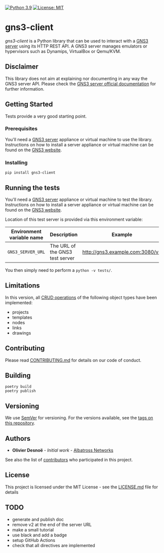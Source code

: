 [![Python 3.9](https://img.shields.io/badge/python-3.9-green.svg)](https://docs.python.org/3.9/)
[![License: MIT](https://img.shields.io/badge/License-MIT-blue.svg)](https://opensource.org/licenses/MIT)

# gns3-client

*gns3-client* is a Python library that can be used to interact with a [GNS3 server](https://github.com/GNS3/gns3-server)
using its HTTP REST API. A GNS3 server manages emulators or hypervisors such as Dynamips, VirtualBox or Qemu/KVM.

## Disclaimer

This library does not aim at explaining nor documenting in any way the GNS3 server API. Please check
the [GNS3 server official documentation](https://gns3-server.readthedocs.io/en/latest/index.html) for further
information.

## Getting Started

Tests provide a very good starting point.

### Prerequisites

You'll need a [GNS3 server](https://github.com/GNS3/gns3-server) appliance or virtual machine to use the library.
Instructions on how to install a server appliance or virtual machine can be found on
the [GNS3 website](https://www.gns3.com/).

### Installing

```
pip install gns3-client
```

## Running the tests

You'll need a [GNS3 server](https://github.com/GNS3/gns3-server) appliance or virtual machine to test the library.
Instructions on how to install a server appliance or virtual machine can be found on
the [GNS3 website](https://www.gns3.com/).

Location of this test server is provided via this environment variable:

| Environment variable name | Description                                 |             Example             |
|:-------------------------:|---------------------------------------------|:-------------------------------:|
|     `GNS3_SERVER_URL`     | The URL of the GNS3 test server             | http://gns3.example.com:3080/v2 |

You then simply need to perform a `python -v tests/`.

## Limitations

In this version, all [CRUD operations](https://en.wikipedia.org/wiki/Create,_read,_update_and_delete) of the following
object types have been implemented:

- projects
- templates
- nodes
- links
- drawings

## Contributing

Please read [CONTRIBUTING.md](CONTRIBUTING.md) for details on our code of conduct.

## Building

```
poetry build
poetry publish
```

## Versioning

We use [SemVer](http://semver.org/) for versioning. For the versions available, see
the [tags on this repository](https://github.com/desnoe/gns3-client/tags).

## Authors

* **Olivier Desnoë** - *Initial work* - [Albatross Networks](http://albatross-networks.com)

See also the list of [contributors](https://github.com/desnoe/gns3-client/contributors) who participated in this
project.

## License

This project is licensed under the MIT License - see the [LICENSE.md](LICENSE.md) file for details

## TODO

- generate and publish doc
- remove v2 at the end of the server URL
- make a small tutorial
- use black and add a badge
- setup GitHub Actions
- check that all directives are implemented
